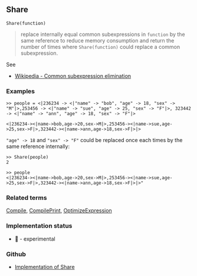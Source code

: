 ## Share

```
Share(function)
```

> replace internally equal common subexpressions in `function` by the same reference to reduce memory consumption and return the number of times where `Share(function)` could replace a common subexpression.  
 
See
* [Wikipedia - Common subexpression elimination](https://en.wikipedia.org/wiki/Common_subexpression_elimination)

### Examples

```
>> people = <|236234 -> <|"name" -> "bob", "age" -> 18, "sex" -> "M"|>,253456 -> <|"name" -> "sue", "age" -> 25, "sex" -> "F"|>, 323442 -> <|"name" -> "ann", "age" -> 18, "sex" -> "F"|>

<|236234-><|name->bob,age->20,sex->M|>,253456-><|name->sue,age->25,sex->F|>,323442-><|name->ann,age->18,sex->F|>|>
```

`"age" -> 18` and `"sex" -> "F"` could be replaced once each times by the same reference internally:

```
>> Share(people) 
2
```

```
>> people 
<|236234-><|name->bob,age->20,sex->M|>,253456-><|name->sue,age->25,sex->F|>,323442-><|name->ann,age->18,sex->F|>|>"
```

### Related terms 
[Compile](Compile.md), [CompilePrint](CompilePrint.md), [OptimizeExpression](OptimizeExpression.md)






### Implementation status

* &#x1F9EA; - experimental

### Github

* [Implementation of Share](https://github.com/axkr/symja_android_library/blob/master/symja_android_library/matheclipse-core/src/main/java/org/matheclipse/core/reflection/system/Share.java#L18) 
